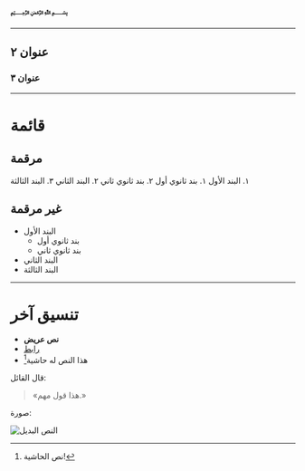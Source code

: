 ****﷽****

--- 
## عنوان ٢
### عنوان ٣

---

# قائمة

## مرقمة

١. البند الأول
    ١. بند ثانوي أول
    ٢. بند ثانوي ثاني
٢. البند الثاني
٣. البند الثالثة

## غير مرقمة

- البند الأول
    - بند ثانوي أول
    - بند ثانوي ثاني
- البند الثاني
- البند الثالثة

---

# تنسيق آخر

- **نص عريض**
- [رابط](https://nuqayah.com)
- هذا النص له حاشية[^١]

قال القائل:
> «هذا قول مهم.»

صورة:

![النص البديل](https://source.unsplash.com/IAwnp88Fz8Y)

[^١]: نص الحاشية!